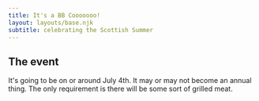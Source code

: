```yaml
---
title: It's a BB Cooooooo!
layout: layouts/base.njk
subtitle: celebrating the Scottish Summer
---
```


## The event

It's going to be on or around July 4th. It may or may not become an annual thing. The only requirement is there will be some sort of grilled meat.
